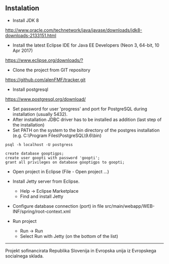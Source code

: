 ﻿## Instalation  

* Install JDK 8

<http://www.oracle.com/technetwork/java/javase/downloads/jdk8-downloads-2133151.html>

* Install the latest Eclipse IDE for Java EE Developers (Neon 3, 64-bit, 10 Apr 2017)

<https://www.eclipse.org/downloads/?>

* Clone the project from GIT repository

<https://github.com/alenFMF/tracker.git>

* Install postgresql

<https://www.postgresql.org/download/>

   * Set password for user 'progress' and port for PostgreSQL during installation (usually 5432).
   * After installation JDBC driver has to be installed as addition (last step of the installation)
   * Set PATH on the system to the bin directory of the postgres installation (e.g.
C:\Program Files\PostgreSQL\9.6\bin)

```
psql -h localhost -U postgress
```

```
create database gooptigps;
create user goopti with password 'goopti';
grant all privileges on database gooptigps to goopti;
```

* Open project in Eclipse (File - Open project ...)

* Install Jetty server from Eclipse.
    * Help -> Eclipse Marketplace
    * Find and install Jetty

* Configure database connection (port) in file src/main/webapp/WEB-INF/spring/root-context.xml

* Run project
    * Run -> Run
    * Select Run with Jetty (on the bottom of the list)




---

Projekt sofinancirata Republika Slovenija in Evropska unija iz Evropskega socialnega sklada. 




